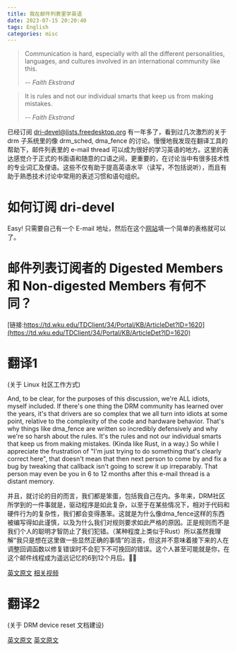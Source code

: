 ```yaml
---
title: 我在邮件列表里学英语
date: 2023-07-15 20:20:40
tags: English
categories: misc
---
```


> Communication is hard, especially with all the different personalities, languages, and
> cultures involved in an international community like this.
>
> -- <cite>Faith Ekstrand</cite>

> It is rules and not our individual smarts that keep us from making mistakes.
>
> -- <cite>Faith Ekstrand</cite>

<!--more-->

已经订阅 dri-devel@lists.freedesktop.org 有一年多了，看到过几次激烈的关于 drm 子系统里的像 drm_sched, dma_fence 的讨论。慢慢地我发现在翻译工具的帮助下，邮件列表里的 e-mail thread 可以成为很好的学习英语的地方。这里的表达感觉介于正式的书面语和随意的口语之间，更重要的，在讨论当中有很多技术性的专业词汇及俚语。这些不仅有助于提高英语水平（读写，不包括说听），而且有助于熟悉技术讨论中常用的表述习惯和语句组织。 

# 如何订阅 dri-devel

Easy! 只需要自己有一个 E-mail 地址，然后在这个[网站](https://lists.freedesktop.org/mailman/listinfo/dri-devel#:~:text=Subscribe%20to%20dri-devel%20by%20filling%20out%20the%20following,confirmation%2C%20to%20prevent%20others%20from%20gratuitously%20subscribing%20you.)填一个简单的表格就可以了。

# 邮件列表订阅者的 Digested Members 和 Non-digested Members 有何不同？

[链接:https://td.wku.edu/TDClient/34/Portal/KB/ArticleDet?ID=1620](https://td.wku.edu/TDClient/34/Portal/KB/ArticleDet?ID=1620)

# 翻译1

(关于 Linux 社区工作方式)

And, to be clear, for the purposes of this discussion, we're ALL
idiots, myself included.  If there's one thing the DRM community has
learned over the years, it's that drivers are so complex that we all
turn into idiots at some point, relative to the complexity of the code
and hardware behavior.  That's why things like dma_fence are written so
incredibly defensively and why we're so harsh about the rules.  It's
the rules and not our individual smarts that keep us from making
mistakes.  (Kinda like Rust, in a way.)  So while I appreciate the
frustration of "I'm just trying to do something that's clearly correct
here", that doesn't mean that then next person to come by and fix a bug
by tweaking that callback isn't going to screw it up irreparably.  That
person may even be you in 6 to 12 months after this e-mail thread is a
distant memory.

并且，就讨论的目的而言，我们都是笨蛋，包括我自己在内。多年来，DRM社区所学到的一件事就是，驱动程序是如此复杂，以至于在某些情况下，相对于代码和硬件行为的复杂性，我们都会变得愚笨。这就是为什么像dma_fence这样的东西被编写得如此谨慎，以及为什么我们对规则要求如此严格的原因。正是规则而不是我们个人的聪明才智防止了我们犯错。（某种程度上类似于Rust）所以虽然我理解“我只是想在这里做一些显然正确的事情”的沮丧，但这并不意味着接下来的人在调整回调函数以修复错误时不会犯下不可挽回的错误。这个人甚至可能就是你，在这个邮件线程成为遥远记忆的6到12个月后。💁🤔

[英文原文](https://patchwork.freedesktop.org/patch/525461/)
[相关视频](https://www.youtube.com/watch?v=3OqllZONTiQ&t=9937s)

# 翻译2

(关于 DRM device reset 文档建设)



[英文原文](https://patchwork.freedesktop.org/patch/519860/)
[英文原文](https://patchwork.freedesktop.org/patch/544431/)

